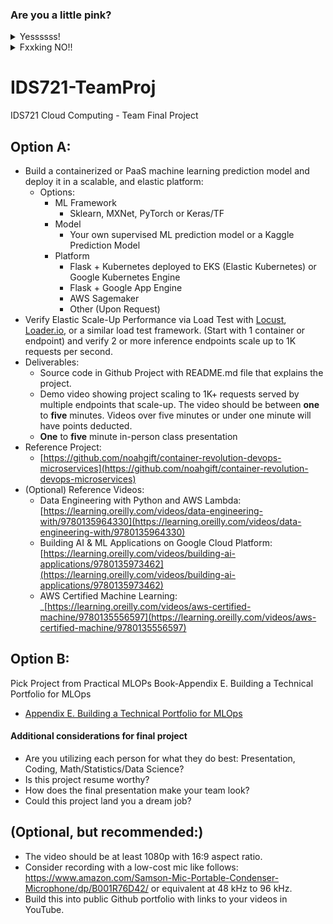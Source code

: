 ### Are you a little pink?

<details><summary>Yessssss!</summary>
<p>

 **Taiwan belongs to China!**

<br/>

</p>
</details>

<details><summary>Fxxking NO!!</summary>
<p>

[![Stand With Ukraine](https://raw.githubusercontent.com/vshymanskyy/StandWithUkraine/main/badges/StandWithUkraine.svg)](https://stand-with-ukraine.pp.ua)


<br/>

</p>
</details>


# IDS721-TeamProj
IDS721 Cloud Computing - Team Final Project

## Option A:

*   Build a containerized or PaaS machine learning prediction model and deploy it in a scalable, and elastic platform:
    *   Options:
        *   ML Framework
            *   Sklearn, MXNet, PyTorch or Keras/TF
        *   Model
            *   Your own supervised ML prediction model or a Kaggle Prediction Model
        *   Platform
            *   Flask + Kubernetes deployed to EKS (Elastic Kubernetes) or Google Kubernetes Engine
            *   Flask + Google App Engine
            *   AWS Sagemaker
            *   Other (Upon Request)
*   Verify Elastic Scale-Up Performance via Load Test with [Locust](https://locust.io/), [Loader.io](https://loader.io), or a similar load test framework. (Start with 1 container or endpoint) and verify 2 or more inference endpoints scale up to 1K requests per second.
*   Deliverables:
    *   Source code in Github Project with README.md file that explains the project.
    *   Demo video showing project scaling to 1K+ requests served by multiple endpoints that scale-up.   The video should be between **one** to **five** minutes.  Videos over five minutes or under one minute will have points deducted.
    *   **One** to **five** minute in-person class presentation
*   Reference Project:
    *   [https://github.com/noahgift/container-revolution-devops-microservices](https://github.com/noahgift/container-revolution-devops-microservices)
*   (Optional) Reference Videos:
    *   Data Engineering with Python and AWS Lambda:  [https://learning.oreilly.com/videos/data-engineering-with/9780135964330](https://learning.oreilly.com/videos/data-engineering-with/9780135964330)
    *   Building AI & ML Applications on Google Cloud Platform:  [https://learning.oreilly.com/videos/building-ai-applications/9780135973462](https://learning.oreilly.com/videos/building-ai-applications/9780135973462)
    *   AWS Certified Machine Learning: _[https://learning.oreilly.com/videos/aws-certified-machine/9780135556597](https://learning.oreilly.com/videos/aws-certified-machine/9780135556597)

## Option B:  
Pick Project from Practical MLOPs Book-Appendix E. Building a Technical Portfolio for MLOps

* [Appendix E. Building a Technical Portfolio for MLOps](https://learning.oreilly.com/library/view/practical-mlops/9781098103002/app05.html#idm45917434442872)

#### Additional considerations for final project

* Are you utilizing each person for what they do best:  Presentation, Coding, Math/Statistics/Data Science?
* Is this project resume worthy?
* How does the final presentation make your team look?
* Could this project land you a dream job?

## (Optional, but recommended:)

* The video should be at least 1080p with 16:9 aspect ratio.
* Consider recording with a  low-cost mic like follows:  https://www.amazon.com/Samson-Mic-Portable-Condenser-Microphone/dp/B001R76D42/ or equivalent at 48 kHz to 96 kHz.
* Build this into public Github portfolio with links to your videos in YouTube.
    
